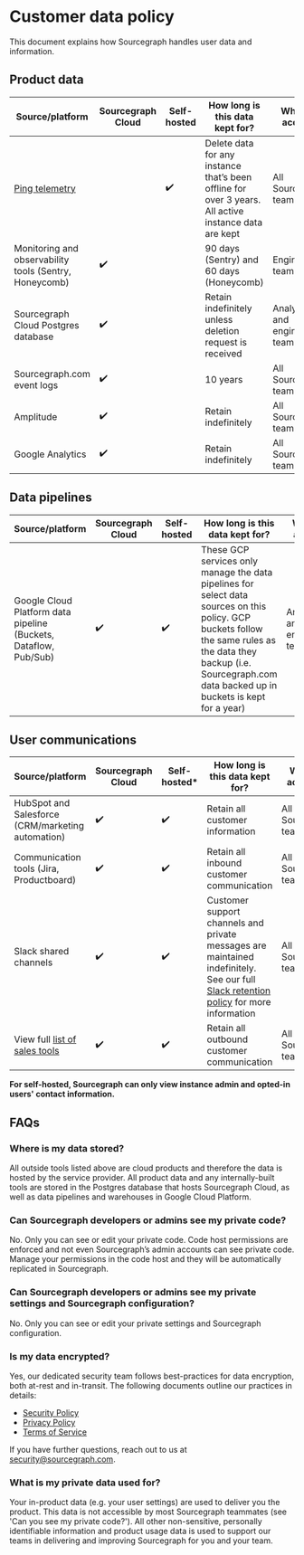 # Customer data policy

This document explains how Sourcegraph handles user data and information.

## Product data

| Source/platform                                            | Sourcegraph Cloud | Self-hosted | How long is this data kept for?                                                                      | Who has access?                 |
| ---------------------------------------------------------- | ----------------- | ----------- | ---------------------------------------------------------------------------------------------------- | ------------------------------- |
| [Ping telemetry](https://docs.sourcegraph.com/admin/pings) |                   | ✔️          | Delete data for any instance that’s been offline for over 3 years. All active instance data are kept | All Sourcegraph teammates       |
| Monitoring and observability tools (Sentry, Honeycomb)     | ✔️                |             | 90 days (Sentry) and 60 days (Honeycomb)                                                             | Engineering teams               |
| Sourcegraph Cloud Postgres database                        | ✔️                |             | Retain indefinitely unless deletion request is received                                              | Analytics and engineering teams |
| Sourcegraph.com event logs                                 | ✔️                |             | 10 years                                                                                             | All Sourcegraph teammates       |
| Amplitude                                                  | ✔️                |             | Retain indefinitely                                                                                  | All Sourcegraph teammates       |
| Google Analytics                                           | ✔️                |             | Retain indefinitely                                                                                  | All Sourcegraph teammates       |

## Data pipelines

| Source/platform                                                  | Sourcegraph Cloud | Self-hosted | How long is this data kept for?                                                                                                                                                                                         | Who has access?                 |
| ---------------------------------------------------------------- | ----------------- | ----------- | ----------------------------------------------------------------------------------------------------------------------------------------------------------------------------------------------------------------------- | ------------------------------- |
| Google Cloud Platform data pipeline (Buckets, Dataflow, Pub/Sub) | ✔️                | ✔️          | These GCP services only manage the data pipelines for select data sources on this policy. GCP buckets follow the same rules as the data they backup (i.e. Sourcegraph.com data backed up in buckets is kept for a year) | Analytics and engineering teams |

## User communications

| Source/platform                                                               | Sourcegraph Cloud | Self-hosted\* | How long is this data kept for?                                                                                                                                                                             | Who can access it?        |
| ----------------------------------------------------------------------------- | ----------------- | ------------- | ----------------------------------------------------------------------------------------------------------------------------------------------------------------------------------------------------------- | ------------------------- |
| HubSpot and Salesforce (CRM/marketing automation)                             | ✔️                | ✔️            | Retain all customer information                                                                                                                                                                             | All Sourcegraph teammates |
| Communication tools (Jira, Productboard)                                      | ✔️                | ✔️            | Retain all inbound customer communication                                                                                                                                                                   | All Sourcegraph teammates |
| Slack shared channels                                                         | ✔️                | ✔️            | Customer support channels and private messages are maintained indefinitely. See our full [Slack retention policy](../../company-info-and-process/communication/team_chat.md#retention) for more information | All Sourcegraph teammates |
| View full [list of sales tools](../sales/onboarding/index.md#getting-started) | ✔️                | ✔️            | Retain all outbound customer communication                                                                                                                                                                  | All Sourcegraph teammates |

**For self-hosted, Sourcegraph can only view instance admin and opted-in users' contact information.**

## FAQs

### Where is my data stored?

All outside tools listed above are cloud products and therefore the data is hosted by the service provider. All product data and any internally-built tools are stored in the Postgres database that hosts Sourcegraph Cloud, as well as data pipelines and warehouses in Google Cloud Platform.

### Can Sourcegraph developers or admins see my private code?

No. Only you can see or edit your private code. Code host permissions are enforced and not even Sourcegraph’s admin accounts can see private code. Manage your permissions in the code host and they will be automatically replicated in Sourcegraph.

### Can Sourcegraph developers or admins see my private settings and Sourcegraph configuration?

No. Only you can see or edit your private settings and Sourcegraph configuration.

### Is my data encrypted?

Yes, our dedicated security team follows best-practices for data encryption, both at-rest and in-transit. The following documents outline our practices in details:

- [Security Policy](https://about.sourcegraph.com/security/)
- [Privacy Policy](https://about.sourcegraph.com/privacy/)
- [Terms of Service](https://about.sourcegraph.com/terms-dotcom)

If you have further questions, reach out to us at [security@sourcegraph.com](mailto:security@sourcegraph.com).

### What is my private data used for?

Your in-product data (e.g. your user settings) are used to deliver you the product. This data is not accessible by most Sourcegraph teammates (see 'Can you see my private code?'). All other non-sensitive, personally identifiable information and product usage data is used to support our teams in delivering and improving Sourcegraph for you and your team.
